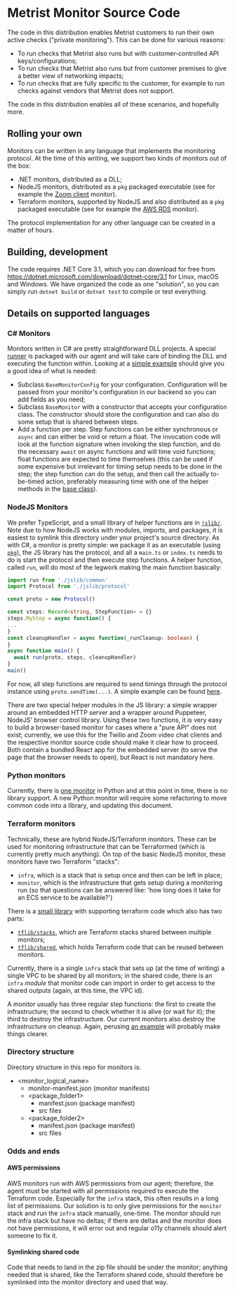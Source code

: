 # Metrist Monitor Source Code

The code in this distribution enables Metrist customers to run their own active checks ("private monitoring").
This can be done for various reasons:

* To run checks that Metrist also runs but with customer-controlled API keys/configurations;
* To run checks that Metrist also runs but from customer premises to give a better view of networking impacts;
* To run checks that are fully specific to the customer, for example to run checks against vendors that Metrist
  does not support.

The code in this distribution enables all of these scenarios, and hopefully more.

## Rolling your own

Monitors can be written in any language that implements the monitoring protocol. At the time of this writing, we support two kinds
of monitors out of the box:

* .NET monitors, distributed as a DLL;
* NodeJS monitors, distributed as a `pkg` packaged executable (see for example the [Zoom client](monitor.zoomclient/) monitor).
* Terraform monitors, supported by NodeJS and also distributed as a `pkg` packaged executable (see for example the [AWS RDS](monitor.awsrds/) monitor).

The protocol implementation for any other language can be created in a matter of hours.

## Building, development

The code requires .NET Core 3.1, which you can download for free from https://dotnet.microsoft.com/download/dotnet-core/3.1
for Linux, macOS and Windows. We have organized the code as one "solution", so you can simply run `dotnet build` or
`dotnet test` to compile or test everything.

## Details on supported languages

### C# Monitors

Monitors written in C# are pretty straightforward DLL projects. A special [runner](Metrist.Runner) is
packaged with our agent and will take care of binding the DLL and executing the function within. Looking at a
[simple example](Metrist.Monitors.HubSpot) should give you a good idea of what is needed:

* Subclass `BaseMonitorConfig` for your configuration. Configuration will be passed from your monitor's configuration
  in our backend so you can add fields as you need;
* Subclass `BaseMonitor` with a constructor that accepts your configuration class. The constructor should store the
  configuration and can also do some setup that is shared between steps.
* Add a function per step. Step functions can be either synchronous or `async` and can either be void or return a float. The
  invocation code will look at the function signature when invoking the step function, and do the necessary `await` on async
  functions and will time void functions; float functions are expected to time themselves (this can be used if some expensive
  but irrelevant for timing setup needs to be done in the step; the step function can do the setup, and then call the actually
  to-be-timed action, preferably measuring time with one of the helper methods in the [base class](Metrist.Core/BaseMonitor.cs)).

### NodeJS Monitors

We prefer TypeScript, and a small library of helper functions are in [`jslib/`](jslib). Note due to how NodeJS works with modules,
imports, and packages, it is easiest to symlink this directory under your project's source directory. As with C#, a monitor is
pretty simple: we package it as an executable (using [`pkg`](https://www.npmjs.com/package/pkg)), the JS library has the protocol,
and all a `main.ts` or `index.ts` needs to do is start the protocol and then execute step functions. A helper function, called
`run`, will do most of the legwork making the main function basically:

``` typescript
import run from './jslib/common'
import Protocol from './jslib/protocol'

const proto = new Protocol()

const steps: Record<string, StepFunction> = {}
steps.MyStep = async function() {
...
}
const cleanupHandler = async function(_runCleanup: boolean) {
}
async function main() {
  await run(proto, steps, cleanupHandler)
}
main()
```

For now, all step functions are required to send timings through the protocol instance using `proto.sendTime(...)`. A simple
example can be found [here](monitor.zoomclient/src/index.ts).

There are two special helper modules in the JS library: a simple wrapper around an embedded HTTP server and a wrapper around
Puppeteer, NodeJS' browser control library. Using these two functions, it is very easy to build a browser-based monitor for
cases where a "pure API" does not exist; currently, we use this for the Twilio and Zoom video chat clients and the respective
monitor source code should make it clear how to proceed. Both contain a bundled React app for the embedded server (to serve the
page that the browser needs to open), but React is not mandatory here.

### Python monitors

Currently, there is [one monitor](monitor.snowflake) in Python and at this point in time, there is no library support. A new
Python monitor will require some refactoring to move common code into a library, and updating this document.

### Terraform monitors

Technically, these are hybrid NodeJS/Terraform monitors. These can be used for monitoring infrastructure that can be Terraformed
(which is currently pretty much anything). On top of the basic NodeJS monitor, these monitors have two Terraform "stacks":

* `infra`, which is a stack that is setup once and then can be left in place;
* `monitor`, which is the infrastructure that gets setup during a monitoring run (so that questions can be answered like: 'how
  long does it take for an ECS service to be available?')

There is a [small library](tflib/) with supporting terraform code which also has two parts:

* [`tflib/stacks`](tflib/stacks), which are Terraform stacks shared between multiple monitors;
* [`tflib/shared`](tflib/shared), which holds Terraform code that can be reused between monitors.

Currently, there is a single `infra` stack that sets up (at the time of writing) a single VPC to be shared by all monitors; in
the shared code, there is an `infra` _module_ that monitor code can import in order to get access to the shared outputs (again,
at this time, the VPC id).

A monitor usually has three regular step functions: the first to create the infrastructure; the second to check whether it is
alive (or wait for it); the third to destroy the infrastructure. Our current monitors also destroy the infrastructure on cleanup. Again,
perusing [an example](monitor.awsecs) will probably make things clearer.

### Directory structure

Directory structure in this repo for monitors is:

- <monitor_logical_name>
  - monitor-manifest.json (monitor manifests)
  - <package_folder1>
    - manifest.json (package manifest)
    - src files
  - <package_folder2>
    - manifest.json (package manifest)
    - src files

### Odds and ends


#### AWS permissions

AWS monitors run with AWS permissions from our agent; therefore, the agent must be started with all permissions required to execute
the Terraform code. Especially for the `infra` stack, this often results in a long list of permissions. Our solution is to only
give permissions for the `monitor` stack and run the `infra` stack manually, one-time. The monitor should run the infra stack
but have no deltas; if there are deltas and the monitor does not have permissions, it will error out and regular o11y channels
should alert someone to fix it.

#### Symlinking shared code

Code that needs to land in the zip file should be under the monitor; anything needed that is shared, like the Terraform shared code,
should therefore be symlinked into the monitor directory and used that way.
